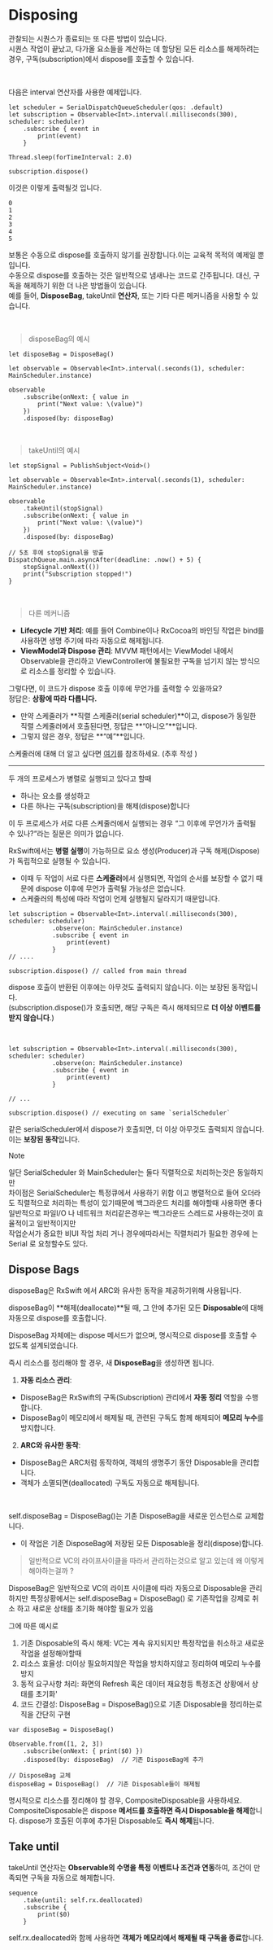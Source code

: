 # Disposing

관찰되는 시퀀스가 종료되는 또 다른 방법이 있습니다.  
시퀀스 작업이 끝났고, 다가올 요소들을 계산하는 데 할당된 모든 리소스를 해제하려는 경우, 구독(subscription)에서 dispose를 호출할 수 있습니다.

<br/>

다음은 interval 연산자를 사용한 예제입니다.
```
let scheduler = SerialDispatchQueueScheduler(qos: .default)
let subscription = Observable<Int>.interval(.milliseconds(300), scheduler: scheduler)
    .subscribe { event in
        print(event)
    }

Thread.sleep(forTimeInterval: 2.0)

subscription.dispose()
```
이것은 이렇게 출력될것 입니다.

```
0
1
2
3
4
5
```

보통은 수동으로 dispose를 호출하지 않기를 권장합니다.이는 교육적 목적의 예제일 뿐입니다.  
수동으로 dispose를 호출하는 것은 일반적으로 냄새나는 코드로 간주됩니다. 대신, 구독을 해제하기 위한 더 나은 방법들이 있습니다.   
예를 들어, **DisposeBag**, takeUntil **연산자**, 또는 기타 다른 메커니즘을 사용할 수 있습니다.

<br/>

>disposeBag의 예시 
```
let disposeBag = DisposeBag()

let observable = Observable<Int>.interval(.seconds(1), scheduler: MainScheduler.instance)

observable
    .subscribe(onNext: { value in
        print("Next value: \(value)")
    })
    .disposed(by: disposeBag)
```

<br/>

>takeUntil의 예시
```
let stopSignal = PublishSubject<Void>()

let observable = Observable<Int>.interval(.seconds(1), scheduler: MainScheduler.instance)

observable
    .takeUntil(stopSignal)
    .subscribe(onNext: { value in
        print("Next value: \(value)")
    })
    .disposed(by: disposeBag)

// 5초 후에 stopSignal을 방출
DispatchQueue.main.asyncAfter(deadline: .now() + 5) {
    stopSignal.onNext(())
    print("Subscription stopped!")
}
```

<br/>

> 다른 메커니즘
- **Lifecycle 기반 처리**: 예를 들어 Combine이나 RxCocoa의 바인딩 작업은 bind를 사용하면 생명 주기에 따라 자동으로 해제됩니다.
- **ViewModel과 Dispose 관리**: MVVM 패턴에서는 ViewModel 내에서 Observable을 관리하고 ViewController에 불필요한 구독을 넘기지 않는 방식으로 리소스를 정리할 수 있습니다.

그렇다면, 이 코드가 dispose 호출 이후에 무언가를 출력할 수 있을까요?  
정답은: **상황에 따라 다릅니다.**

- 만약 스케줄러가 **직렬 스케줄러(serial scheduler)**이고, dispose가 동일한 직렬 스케줄러에서 호출된다면, 정답은 **“아니오”**입니다.
- 그렇지 않은 경우, 정답은 **“예”**입니다.

스케줄러에 대해 더 알고 싶다면 [여기](%EB%A7%81%ED%81%AC)를 참조하세요. (추후 작성 )


---


두 개의 프로세스가 병렬로 실행되고 있다고 할때
- 하나는 요소를 생성하고
-  다른 하나는 구독(subscription)을 해제(dispose)합니다

이 두 프로세스가 서로 다른 스케줄러에서 실행되는 경우 “그 이후에 무언가가 출력될 수 있나?“라는 질문은 의미가 없습니다.

RxSwift에서는 **병렬 실행**이 가능하므로 요소 생성(Producer)과 구독 해제(Dispose)가 독립적으로 실행될 수 있습니다.

- 이때 두 작업이 서로 다른 **스케줄러**에서 실행되면, 작업의 순서를 보장할 수 없기 때문에 dispose 이후에 무언가 출력될 가능성은 없습니다.
- 스케줄러의 특성에 따라 작업이 언제 실행될지 달라지기 때문입니다.

```
let subscription = Observable<Int>.interval(.milliseconds(300), scheduler: scheduler)
            .observe(on: MainScheduler.instance)
            .subscribe { event in
                print(event)
            }
// ....

subscription.dispose() // called from main thread
```

dispose 호출이 반환된 이후에는 아무것도 출력되지 않습니다. 이는 보장된 동작입니다.   
(subscription.dispose()가 호출되면, 해당 구독은 즉시 해제되므로 **더 이상 이벤트를 받지 않습니다**.)


<br/>

```
let subscription = Observable<Int>.interval(.milliseconds(300), scheduler: scheduler)
            .observe(on: MainScheduler.instance)
            .subscribe { event in
                print(event)
            }

// ...

subscription.dispose() // executing on same `serialScheduler`
```

같은 serialScheduler에서 dispose가 호출되면, 더 이상 아무것도 출력되지 않습니다. 이는 **보장된 동작**입니다.

> [!NOTE]
> 일단 SerialScheduler 와 MainScheduler는 둘다 직렬적으로 처리하는것은 동일하지만  
> 차이점은 SerialScheduler는 특정큐에서 사용하기 위함 이고 병렬적으로 들어 오더라도 직렬적으로 처리하는 특성이 있기때문에 백그라운드 처리를 해야할때 사용하면 좋다  
> 일반적으로 파일I/O 나 네트워크 처리같은경우는 백그라운드 스레드로 사용하는것이 효율적이고 일반적이지만  
> 작업순서가 중요한 비UI 작업 처리 거나 경우에따라서는 직렬처리가 필요한 경우에 는 Serial 로 요청할수도 있다.


## Dispose Bags

disposeBag은 RxSwift 에서 ARC와 유사한 동작을 제공하기위해 사용됩니다.

disposeBag이 **해제(deallocate)**될 때, 그 안에 추가된 모든 **Disposable**에 대해 자동으로 dispose를 호출합니다.

DisposeBag 자체에는 dispose 메서드가 없으며, 명시적으로 dispose를 호출할 수 없도록 설계되었습니다.

즉시 리소스를 정리해야 할 경우, 새 **DisposeBag**을 생성하면 됩니다.

1. **자동 리소스 관리**:

- DisposeBag은 RxSwift의 구독(Subscription) 관리에서 **자동 정리** 역할을 수행합니다.
- DisposeBag이 메모리에서 해제될 때, 관련된 구독도 함께 해제되어 **메모리 누수**를 방지합니다.

2. **ARC와 유사한 동작**:

- DisposeBag은 ARC처럼 동작하여, 객체의 생명주기 동안 Disposable을 관리합니다.
- 객체가 소멸되면(deallocated) 구독도 자동으로 해제됩니다.

<br/>

self.disposeBag = DisposeBag()는 기존 DisposeBag을 새로운 인스턴스로 교체합니다.

- 이 작업은 기존 DisposeBag에 저장된 모든 Disposable을 정리(dispose)합니다.

> 일반적으로 VC의 라이프사이클을 따라서 관리하는것으로 알고 있는데 왜 이렇게 해야하는걸까 ? 

DisposeBag은 일반적으로 VC의 라이프 사이클에 따라 자동으로 Disposable을 관리하지만 
특정상황에서는 self.disposeBag = DisposeBag() 로 기존작업을  강제로 취소 하고 새로운 상태를 초기화 해야할 필요가 있음 

그에 따른 예시로 
1. 기존 Disposable의 즉시 해제: VC는 계속 유지되지만 특정작업을 취소하고 새로운 작업을 설정해야할때 
2. 리소스 효율성: 더이상 필요하지않은 작업을 방치하지않고 정리하여 메모리 누수를 방지
3. 동적 요구사항 처리: 화면의 Refresh 혹은 데이터 재요청등 특정조건 상황에서 상태를 초기화'
4. 코드 간결성: DisposeBag = DisposeBag()으로 기존 Disposable을 정리하는로직을 간단히 구현


```
var disposeBag = DisposeBag()

Observable.from([1, 2, 3])
    .subscribe(onNext: { print($0) })
    .disposed(by: disposeBag)  // 기존 DisposeBag에 추가

// DisposeBag 교체
disposeBag = DisposeBag()  // 기존 Disposable들이 해제됨
```


명시적으로 리소스를 정리해야 할 경우, CompositeDisposable을 사용하세요. 
CompositeDisposable은 dispose **메서드를 호출하면 즉시 Disposable을 해제**합니다.
dispose가 호출된 이후에 추가된 Disposable도 **즉시 해제**됩니다.

## Take until

takeUntil 연산자는 **Observable의 수명을 특정 이벤트나 조건과 연동**하여, 조건이 만족되면 구독을 자동으로 해제합니다.

```
sequence
    .take(until: self.rx.deallocated)
    .subscribe {
        print($0)
    }
```
self.rx.deallocated와 함께 사용하면 **객체가 메모리에서 해제될 때 구독을 종료**합니다.






